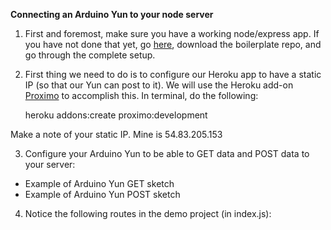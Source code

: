 **Connecting an Arduino Yun to your node server**

1) First and foremost, make sure you have a working node/express app. If you have not done that yet, go [here](https://github.com/sslover/node-express-api-boilerplate), download the boilerplate repo, and go through the complete setup.

2) First thing we need to do is to configure our Heroku app to have a static IP (so that our Yun can post to it). We will use the Heroku add-on [Proximo](https://devcenter.heroku.com/articles/proximo) to accomplish this. In terminal, do the following:
	
	heroku addons:create proximo:development

Make a note of your static IP. Mine is 54.83.205.153

3) Configure your Arduino Yun to be able to GET data and POST data to your server:

* Example of Arduino Yun GET sketch
* Example of Arduino Yun POST sketch

4) Notice the following routes in the demo project (in index.js):



